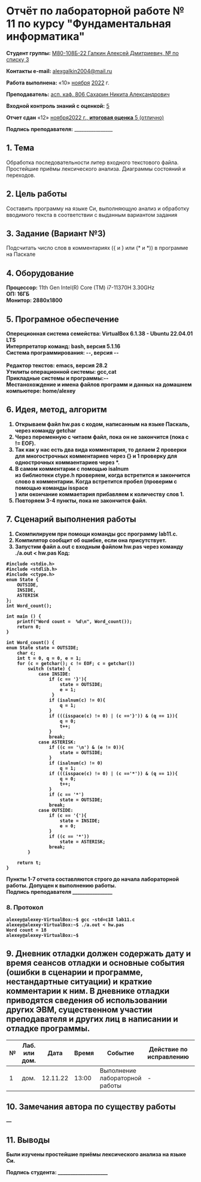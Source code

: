 # **Отчёт по лабораторной работе № 11** по курсу "Фундаментальная информатика"

<b>Студент группы:</b> <ins>М80-108Б-22 Галкин Алексей Дмитриевич, № по списку 3</ins> 

<b>Контакты e-mail:</b> <ins>alexgalkin2004@mail.ru</ins>

<b>Работа выполнена:</b> «10» <ins>ноября</ins> <ins>2022</ins> г.

<b>Преподаватель:</b> <ins>асп. каф. 806 Сахарин Никита Александрович</ins>

<b>Входной контроль знаний с оценкой:</b> <ins>5</ins>

<b>Отчет сдан</b> «12» <ins>ноября<ins>2022</ins> г., <b>итоговая оценка</b> <ins>5 (отлично)</ins>

<b>Подпись преподавателя:</b> ________________  

## 1. Тема
Обработка последовательности литер входного текстового файла. Простейшие приёмы лексического анализа. Диаграммы состояний и переходов.

## 2. Цель работы
Составить программу на языке Си, выполняющую анализ и обработку вводимого текста в соответствии с выданным вариантом задания
## 3. Задание (Вариант №3)
Подсчитать число слов в комментариях ({ и } или (* и *)) в программе на Паскале
## 4. Оборудование
<b>Процессор:</b> 11th Gen Intel(R) Core (TM) i7-11370H 3.30GHz<br/>
<b>ОП: 16ГБ <br/>
<b>Монитор: 2880x1800 <br/>
## 5. Програмное обеспечение
<b>Опереционная система семейства: VirtualBox 6.1.38 - Ubuntu 22.04.01 LTS<br/>
<b>Интерпретатор команд:</b> bash, версия 5.1.16<br/>
<b>Система программирования:</b> --, версия --<br/>  
<b>Редактор текстов:</b> emacs, версия **28.2**<br/>
<b>Утилиты операционной системы:</b> gcc,cat<br/>
<b>Прикладные системы и программы:</b>--<br/>
<b>Местанохождение и имена файлов программ и данных на домашнем компьютере:</b> home/alexey<br/>
## 6. Идея, метод, алгоритм
  1. Открываем файл hw.pas с кодом, написанным на языке Паскаль, через команду </b>getchar<br/>
  2. Через переменную c читаем файл, пока он не закончится (пока c != EOF).
  3. Так как у нас есть два вида комментария, то делаем 2 проверки для многострочных комментариев через {} и 1 проверку для однострочных    коммаентариев через *.
  4. В самом комментарии с помощью </b>isalnum<br/> из библиотеки ctype.h проверяем, когда встретится и закончится слово в комментарии. Когда встретится пробел (проверим с помощью команды </b>isspace<br/>) или окончание коммаетария прибавляем к количеству слов 1.
  5. Повторяем 3-4 пункты, пока не закончится файл.
## 7. Сценарий выполнения работы
1. Скомпилируем при помощи команды gcc программу lab11.c.
2. Компилятор сообщит об ошибке, если она присутствует.
3. Запустим файл a.out с входным файлом hw.pas через команду ./a.out < hw.pas
Код:
```
#include <stdio.h>
#include <stdlib.h>
#include <ctype.h>
enum State {
    OUTSIDE,
    INSIDE,
    ASTERISK
};
int Word_count();

int main () {
    printf("Word count =  %d\n", Word_count());
    return 0;
}

int Word_count() {
enum State state = OUTSIDE;
    char c;
    int t = 0, q = 0, e = 1;
    for (c = getchar(); c != EOF; c = getchar())
        switch (state) {            
            case INSIDE:
                if (c == '}'){
                    state = OUTSIDE;
                    e = 1;
                 }
                if (isalnum(c) != 0){
                    q = 1;
                }
                if (((isspace(c) != 0) | (c =='}')) & (q == 1)){
                    q = 0;
                    t++;
                }
                break;
            case ASTERISK: 
                if ((c == '\n') & (e != 0)){
                    state = OUTSIDE;
                }
                if (isalnum(c) != 0)
                    q = 1;
                if (((isspace(c) != 0) | (c =='*')) & (q == 1)){
                    q = 0;
                    t++;
                }
                if (c == '*')
                    state = OUTSIDE;
                break;
            case OUTSIDE:
                if (c == '{'){
                    state = INSIDE;
                    e = 0;
                }
                if ((c == '*'))
                    state = ASTERISK;
                break;
        }
    
    return t;
}                                                   
```
Пункты 1-7 отчета составляются строго до начала лабораторной работы.
Допущен к выполнению работы.  
<b>Подпись преподавателя</b> ________________
### 8. **Протокол**
```
alexey@alexey-VirtualBox:~$ gcc -std=c18 lab11.c
alexey@alexey-VirtualBox:~$ ./a.out < hw.pas
Word count = 18
alexey@alexey-VirtualBox:~$ 
```
## 9. Дневник отладки должен содержать дату и время сеансов отладки и основные события (ошибки в сценарии и программе, нестандартные ситуации) и краткие комментарии к ним. В дневнике отладки приводятся сведения об использовании других ЭВМ, существенном участии преподавателя и других лиц в написании и отладке программы.

| № |  Лаб. или дом. | Дата | Время | Событие | Действие по исправлению | Примечание |
| ------ | ------ | ------ | ------ | ------ | ------ | ------ |
| 1 | дом. | 12.11.22 | 13:00 | Выполнение лабораторной работы | - | - |    
## 10. Замечания автора по существу работы
—
## 11. Выводы
Были изучены простейшие приёмы лексического анализа на языке Си.

<b>Подпись студента:</b> ____________________
